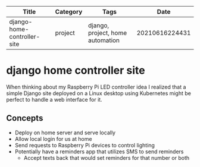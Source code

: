 |  Title | Category  | Tags  | Date |
| ------------ | ------------ | ------------ | ----|
| django-home-controller-site | project  | django, project, home automation  | 20210616224431 |

# django home controller site
When thinking about my Raspberry Pi LED controller idea I realized that a simple
Django site deployed on a Linux desktop using Kubernetes might be perfect to
handle a web interface for it.

## Concepts
* Deploy on home server and serve locally
* Allow local login for us at home
* Send requests to Raspberry Pi devices to control lighting
* Potentially have a reminders app that utilizes SMS to send reminders
    * Accept texts back that would set reminders for that number or both

